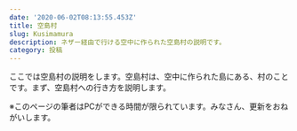```yaml
---
date: '2020-06-02T08:13:55.453Z'
title: 空島村
slug: Kusimamura
description: ネザー経由で行ける空中に作られた空島村の説明です。
category: 投稿
---
```

ここでは空島村の説明をします。空島村は、空中に作られた島にある、村のことです。まず、空島村への行き方を説明します。



















※このページの筆者はPCができる時間が限られています。みなさん、更新をおねがいします。
